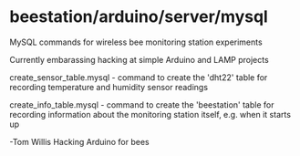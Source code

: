 # beestation/arduino/server/mysql

MySQL commands for wireless bee monitoring station experiments

Currently embarassing hacking at simple Arduino and LAMP projects

create_sensor_table.mysql - command to create the 'dht22' table for recording temperature and humidity sensor readings 

create_info_table.mysql - command to create the 'beestation' table for recording information about the monitoring station itself, e.g. when it starts up 

-Tom Willis
Hacking Arduino for bees

